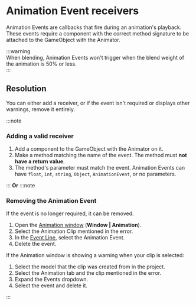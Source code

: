 # Animation Event receivers
Animation Events are callbacks that fire during an animation's playback.
These events require a component with the correct method signature to be attached to the GameObject with the Animator.

:::warning  
When blending, Animation Events won't trigger when the blend weight of the animation is 50% or less.  
:::

## Resolution
You can either add a receiver, or if the event isn't required or displays other warnings, remove it entirely.

:::note
### Adding a valid receiver
1. Add a component to the GameObject with the Animator on it.
1. Make a method matching the name of the event. The method must **not have a return value**.
1. The method's parameter must match the event. Animation Events can have `float`, `int`, `string`, `Object`, `AnimationEvent`, or no parameters.

:::
**Or**
:::note
### Removing the Animation Event
If the event is no longer required, it can be removed.
1. Open the [Animation window](https://docs.unity3d.com/Manual/animeditor-UsingAnimationEditor.html) (**Window | Animation**).
1. Select the Animation Clip mentioned in the error.
1. In the [Event Line](https://docs.unity3d.com/Manual/script-AnimationWindowEvent.html), select the Animation Event.
1. Delete the event.

If the Animation window is showing a warning when your clip is selected:
1. Select the model that the clip was created from in the project.
1. Select the Animation tab and the clip mentioned in the error.
1. Expand the Events dropdown.
1. Select the event and delete it.

:::
